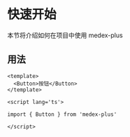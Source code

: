 # 快速开始

本节将介绍如何在项目中使用 medex-plus

## 用法

```
<template>
  <Button>按钮</Button>
</template>

<script lang='ts'>

import { Button } from 'medex-plus'

</script>
```